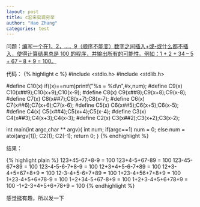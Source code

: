 ```yaml
---
layout: post
title: c宏来实现穷举
author: "Hao Zhang"
categories: test
---
```


问题：[编写一个在1，2，…，9（顺序不能变）数字之间插入+或-或什么都不插入，使得计算结果总是 100 的程序，并输出所有的可能性。例如：1 + 2 + 34 – 5 + 67 – 8 + 9 = 100。][question]

代码：
{% highlight c %}
#include <stdio.h>
#include <stdlib.h>

#define C10(x) if((x)==num)printf("%s = %d\n",#x,num);
#define C9(x) C10(x##9);C10(x+9);C10(x-9);
#define C8(x) C9(x##8);C9(x+8);C9(x-8);
#define C7(x) C8(x##7);C8(x+7);C8(x-7);
#define C6(x) C7(x##6);C7(x+6);C7(x-6);
#define C5(x) C6(x##5);C6(x+5);C6(x-5);
#define C4(x) C5(x##4);C5(x+4);C5(x-4);
#define C3(x) C4(x##3);C4(x+3);C4(x-3);
#define C2(x) C3(x##2);C3(x+2);C3(x-2);

int main(int argc,char ** argv){
  int num;
  if(argc==1) num = 0;
  else        num = atoi(argv[1]);
  C2(1);
  C2(-1);
  return 0;
}
{% endhighlight %}

结果：

{% highlight plain %}
123+45-67+8-9 = 100
123+4-5+67-89 = 100
123-45-67+89 = 100
123-4-5-6-7+8-9 = 100
12+3+4+5-6-7+89 = 100
12+3-4+5+67+8+9 = 100
12-3-4+5-6+7+89 = 100
1+23-4+56+7+8+9 = 100
1+23-4+5+6+78-9 = 100
1+2+34-5+67-8+9 = 100
1+2+3-4+5+6+78+9 = 100
-1+2-3+4+5+6+78+9 = 100
{% endhighlight %}

感觉挺有趣，所以发一下

[question]: http://www.linuxeden.com/html/develop/20150907/162726.html
